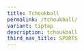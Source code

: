 ```yaml
---
title: Tchoukball
permalink: /tchoukball/
variant: tiptap
description: tchoukball
third_nav_title: SPORTS
---
```


